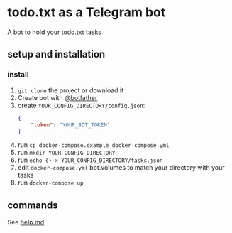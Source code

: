 # todo.txt as a Telegram bot
A bot to hold your todo.txt tasks

## setup and installation

### install
1. `git clone` the project or download it
2. Create bot with [@botfather](https://t.me/botfather)
3. create `YOUR_CONFIG_DIRECTORY/config.json`:
   ```json
   {
       "token": "YOUR_BOT_TOKEN"
   }
   ```
4. run `cp docker-compose.example docker-compose.yml` 
5. run `mkdir YOUR_CONFIG_DIRECTORY` 
6. run `echo {} > YOUR_CONFIG_DIRECTORY/tasks.json` 
7. edit `docker-compose.yml` bot.volumes to match your directory with your tasks
8. run `docker-compose up`

## commands
See [help.md](help.md)
